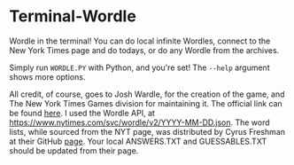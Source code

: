 # Terminal-Wordle
Wordle in the terminal! You can do local infinite Wordles, connect to the New York Times page and do todays, or do any Wordle from the archives.

Simply run `WORDLE.PY` with Python, and you're set! The `--help` argument shows more options.

All credit, of course, goes to Josh Wardle, for the creation of the game, and The New York Times Games division for maintaining it. The official link can be found [here](https://www.nytimes.com/games/wordle/index.html). I used the Wordle API, at https://www.nytimes.com/svc/wordle/v2/YYYY-MM-DD.json. The word lists, while sourced from the NYT page, was distributed by Cyrus Freshman at their GitHub [page](https://gist.github.com/cfreshman). Your local ANSWERS.TXT and GUESSABLES.TXT should be updated from their page.
